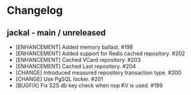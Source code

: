 # Changelog

## jackal - main / unreleased

* [ENHANCEMENT] Added memory ballast. #198
* [ENHANCEMENT] Added support for Redis cached repository. #202
* [ENHANCEMENT] Cached VCard repository. #203
* [ENHANCEMENT] Cached Last repository. #204
* [CHANGE] Introduced measured repository transaction type. #200
* [CHANGE] Use PgSQL locker. #201
* [BUGFIX] Fix S2S db key check when nop KV is used. #199
